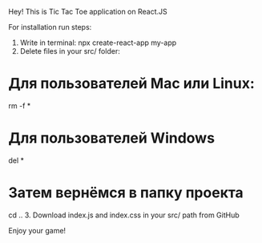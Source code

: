 Hey! This is Tic Tac Toe application on React.JS

For installation run steps:
1. Write in terminal: npx create-react-app my-app
2. Delete files in your src/ folder:
# Для пользователей Mac или Linux:
rm -f *

# Для пользователей Windows
del *

# Затем вернёмся в папку проекта
cd ..
3. Download index.js and index.css in your src/ path from GitHub

Enjoy your game!